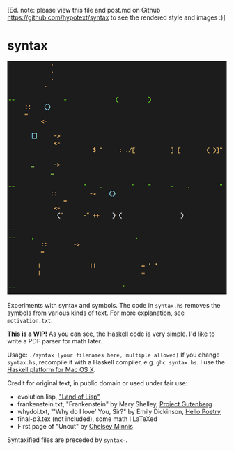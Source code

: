 [Ed. note: please view this file and post.md on Github
https://github.com/hypotext/syntax
to see the rendered style and images :)]

syntax
======


<img src="https://raw.githubusercontent.com/hypotext/syntax/master/images/syntaxhs.png" />

Experiments with syntax and symbols. The code in `syntax.hs` removes the symbols from various kinds of text. 
For more explanation, see `motivation.txt`.

**This is a WIP!** As you can see, the Haskell code is very simple. I'd like to write a PDF parser for math later.

Usage: 
`./syntax [your filenames here, multiple allowed]`
If you change `syntax.hs`, recompile it with a Haskell compiler, e.g. `ghc syntax.hs`. I use the [Haskell platform for Mac OS X](https://www.haskell.org/platform/mac.html).

Credit for original text, in public domain or used under fair use:
- evolution.lisp, ["Land of Lisp"](http://landoflisp.com/evolution.lisp)
- frankenstein.txt, "Frankenstein" by Mary Shelley, [Project Gutenberg](http://www.gutenberg.org/cache/epub/84/pg84.txt)
- whydoi.txt, "'Why do I love' You, Sir?" by Emily Dickinson, [Hello Poetry](http://hellopoetry.com/poem/4029/why-do-i-love-you-sir/)
- final-p3.tex (not included), some math I LaTeXed
- First page of "Uncut" by [Chelsey Minnis](http://new.bostonreview.net/BR27.3/swensen.html)

Syntaxified files are preceded by `syntax-`.
